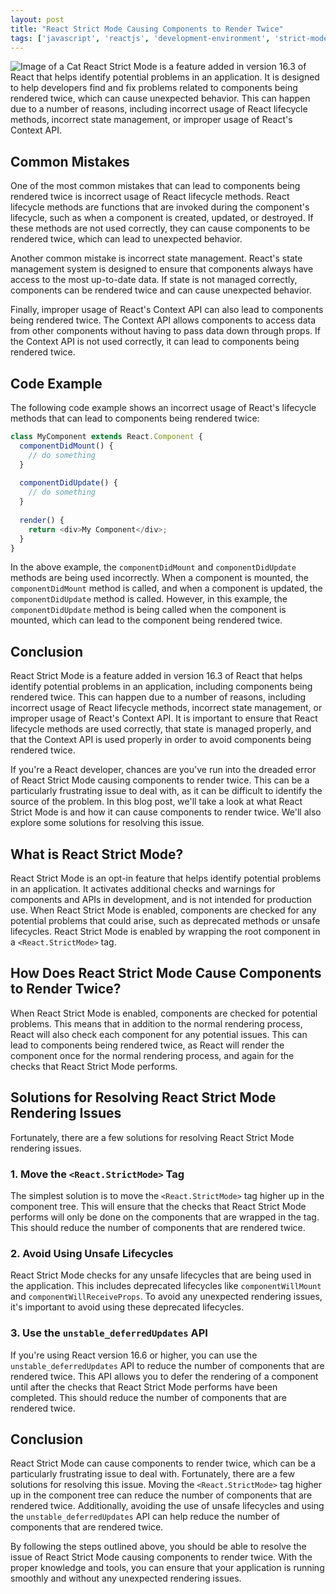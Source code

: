```yaml
---
layout: post
title: "React Strict Mode Causing Components to Render Twice"
tags: ['javascript', 'reactjs', 'development-environment', 'strict-mode']
---
```


![Image of a Cat](http://source.unsplash.com/1600x900/?cat)
React Strict Mode is a feature added in version 16.3 of React that helps identify potential problems in an application. It is designed to help developers find and fix problems related to components being rendered twice, which can cause unexpected behavior. This can happen due to a number of reasons, including incorrect usage of React lifecycle methods, incorrect state management, or improper usage of React's Context API.

## Common Mistakes
One of the most common mistakes that can lead to components being rendered twice is incorrect usage of React lifecycle methods. React lifecycle methods are functions that are invoked during the component's lifecycle, such as when a component is created, updated, or destroyed. If these methods are not used correctly, they can cause components to be rendered twice, which can lead to unexpected behavior.

Another common mistake is incorrect state management. React's state management system is designed to ensure that components always have access to the most up-to-date data. If state is not managed correctly, components can be rendered twice and can cause unexpected behavior.

Finally, improper usage of React's Context API can also lead to components being rendered twice. The Context API allows components to access data from other components without having to pass data down through props. If the Context API is not used correctly, it can lead to components being rendered twice.

## Code Example
The following code example shows an incorrect usage of React's lifecycle methods that can lead to components being rendered twice:

```js
class MyComponent extends React.Component {
  componentDidMount() {
    // do something
  }
  
  componentDidUpdate() {
    // do something
  }
  
  render() {
    return <div>My Component</div>;
  }
}
```

In the above example, the `componentDidMount` and `componentDidUpdate` methods are being used incorrectly. When a component is mounted, the `componentDidMount` method is called, and when a component is updated, the `componentDidUpdate` method is called. However, in this example, the `componentDidUpdate` method is being called when the component is mounted, which can lead to the component being rendered twice.

## Conclusion
React Strict Mode is a feature added in version 16.3 of React that helps identify potential problems in an application, including components being rendered twice. This can happen due to a number of reasons, including incorrect usage of React lifecycle methods, incorrect state management, or improper usage of React's Context API. It is important to ensure that React lifecycle methods are used correctly, that state is managed properly, and that the Context API is used properly in order to avoid components being rendered twice.

If you're a React developer, chances are you've run into the dreaded error of React Strict Mode causing components to render twice. This can be a particularly frustrating issue to deal with, as it can be difficult to identify the source of the problem. In this blog post, we'll take a look at what React Strict Mode is and how it can cause components to render twice. We'll also explore some solutions for resolving this issue. 

## What is React Strict Mode? 

React Strict Mode is an opt-in feature that helps identify potential problems in an application. It activates additional checks and warnings for components and APIs in development, and is not intended for production use. When React Strict Mode is enabled, components are checked for any potential problems that could arise, such as deprecated methods or unsafe lifecycles. React Strict Mode is enabled by wrapping the root component in a `<React.StrictMode>` tag. 

## How Does React Strict Mode Cause Components to Render Twice?

When React Strict Mode is enabled, components are checked for potential problems. This means that in addition to the normal rendering process, React will also check each component for any potential issues. This can lead to components being rendered twice, as React will render the component once for the normal rendering process, and again for the checks that React Strict Mode performs. 

## Solutions for Resolving React Strict Mode Rendering Issues

Fortunately, there are a few solutions for resolving React Strict Mode rendering issues. 

### 1. Move the `<React.StrictMode>` Tag

The simplest solution is to move the `<React.StrictMode>` tag higher up in the component tree. This will ensure that the checks that React Strict Mode performs will only be done on the components that are wrapped in the tag. This should reduce the number of components that are rendered twice. 

### 2. Avoid Using Unsafe Lifecycles

React Strict Mode checks for any unsafe lifecycles that are being used in the application. This includes deprecated lifecycles like `componentWillMount` and `componentWillReceiveProps`. To avoid any unexpected rendering issues, it's important to avoid using these deprecated lifecycles. 

### 3. Use the `unstable_deferredUpdates` API

If you're using React version 16.6 or higher, you can use the `unstable_deferredUpdates` API to reduce the number of components that are rendered twice. This API allows you to defer the rendering of a component until after the checks that React Strict Mode performs have been completed. This should reduce the number of components that are rendered twice. 

## Conclusion

React Strict Mode can cause components to render twice, which can be a particularly frustrating issue to deal with. Fortunately, there are a few solutions for resolving this issue. Moving the `<React.StrictMode>` tag higher up in the component tree can reduce the number of components that are rendered twice. Additionally, avoiding the use of unsafe lifecycles and using the `unstable_deferredUpdates` API can help reduce the number of components that are rendered twice. 

By following the steps outlined above, you should be able to resolve the issue of React Strict Mode causing components to render twice. With the proper knowledge and tools, you can ensure that your application is running smoothly and without any unexpected rendering issues.